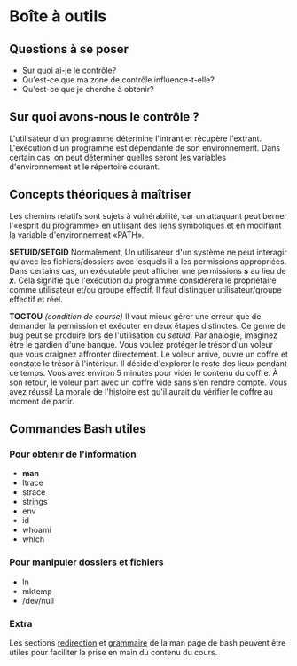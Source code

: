 # Boîte à outils

## Questions à se poser
- Sur quoi ai-je le contrôle?
- Qu'est-ce que ma zone de contrôle influence-t-elle?
- Qu'est-ce que je cherche à obtenir?

## Sur quoi avons-nous le contrôle ?
L'utilisateur d'un programme détermine l'intrant et récupère l'extrant.
L'exécution d'un programme est dépendante de son environnement. 
Dans certain cas, on peut déterminer quelles seront les variables d'environnement et le répertoire courant. 

## Concepts théoriques à maîtriser
Les chemins relatifs sont sujets à vulnérabilité, car un attaquant peut berner l'«esprit du programme» 
en utilisant des liens symboliques et en modifiant la variable d'environnement «PATH».

**SETUID/SETGID**
Normalement, Un utilisateur d'un système ne peut interagir qu'avec les fichiers/dossiers avec lesquels il a les permissions appropriées. Dans certains cas, un exécutable peut afficher une permissions ***s*** au lieu de ***x***. Cela signifie que l'exécution du programme considérera le propriétaire comme utilisateur et/ou groupe effectif.
Il faut distinguer utilisateur/groupe effectif et réel.

**TOCTOU** *(condition de course)*
Il vaut mieux gérer une erreur que de demander la permission et exécuter en deux étapes distinctes. Ce genre de bug peut se produire lors de l'utilisation du *setuid*.
Par analogie, imaginez être le gardien d'une banque. Vous voulez protéger le trésor d'un voleur que vous craignez affronter directement. Le voleur arrive, ouvre un coffre et constate le trésor à l'intérieur. Il décide d'explorer le reste des lieux pendant ce temps. Vous avez environ 5 minutes pour vider le contenu du coffre. À son retour, le voleur part avec un coffre vide sans s'en rendre compte. Vous avez réussi! La morale de l'histoire est qu'il aurait du vérifier le coffre au moment de partir.

## Commandes Bash utiles

### Pour obtenir de l'information
- **man**
- ltrace
- strace
- strings
- env
- id
- whoami
- which

### Pour manipuler dossiers et fichiers
- ln
- mktemp
- /dev/null

### Extra
Les sections [redirection](https://www.man7.org/linux/man-pages/man1/bash.1.html#REDIRECTION) et [grammaire](https://www.man7.org/linux/man-pages/man1/bash.1.html#SHELL_GRAMMAR) de la man page de bash peuvent être utiles pour faciliter la prise en main du contenu du cours.
